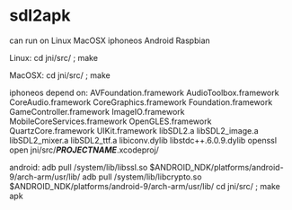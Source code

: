 # sdl2apk

can run on Linux MacOSX iphoneos Android Raspbian

Linux:
cd jni/src/ ; make

MacOSX:
cd jni/src/ ; make

iphoneos depend on:
AVFoundation.framework AudioToolbox.framework CoreAudio.framework CoreGraphics.framework Foundation.framework GameController.framework ImageIO.framework MobileCoreServices.framework OpenGLES.framework QuartzCore.framework UIKit.framework libSDL2.a libSDL2_image.a libSDL2_mixer.a libSDL2_ttf.a libiconv.dylib libstdc++.6.0.9.dylib openssl
open jni/src/___PROJECTNAME___.xcodeproj/


android:
adb pull /system/lib/libssl.so $ANDROID_NDK/platforms/android-9/arch-arm/usr/lib/
adb pull /system/lib/libcrypto.so $ANDROID_NDK/platforms/android-9/arch-arm/usr/lib/
cd jni/src/ ; make apk
